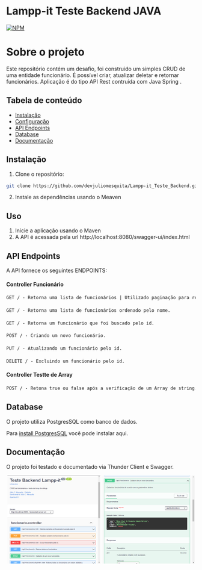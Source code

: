 # Lampp-it Teste Backend JAVA
[![NPM](https://img.shields.io/npm/l/react)](https://github.com/devjuliomesquita/Lampp-it_Teste_Backend/blob/main/LICENSE) 

# Sobre o projeto
Este repositório contém um desafio, foi construido um simples CRUD de uma entidade funcionário. É possível criar, atualizar deletar e retornar funcionários. Aplicação é do tipo API Rest contruida com Java Spring .


## Tabela de conteúdo

- [Instalação](#instalação)
- [Configuração](#uso)
- [API Endpoints](#api-endpoints)
- [Database](#database)
- [Documentação](#documentação)

## Instalação

1. Clone o repositório:

```bash
git clone https://github.com/devjuliomesquita/Lampp-it_Teste_Backend.git
```

2. Instale as dependências usando o Meaven

## Uso

1. Inicie a aplicação usando o Maven
2. A API é acessada pela url http://localhost:8080/swagger-ui/index.html


## API Endpoints
A API fornece os seguintes ENDPOINTS:

#### Controller Funcionário
```markdown
GET / - Retorna uma lista de funcionários | Utilizado paginação para retornar a quantidade e ordenação desejada.

GET / - Retorna uma lista de funcionários ordenado pelo nome.

GET / - Retorna um funcionário que foi buscado pelo id. 

POST / - Criando um novo funcionário.

PUT / - Atualizando um funcionário pelo id.

DELETE / - Excluindo um funcionário pelo id.
```
#### Controller Testte de Array
```markdown
POST / - Retona true ou false após a verificação de um Array de string.
```

## Database
O projeto utiliza PostgresSQL como banco de dados.

Para [install PostgresSQL](https://www.postgresql.org/download/) você pode instalar aqui.

## Documentação
O projeto foi testado e documentado via Thunder Client e Swagger.

<div style="display: inline_block" align="center">
  <img width=49% src="https://github.com/devjuliomesquita/Lampp-it_Teste_Backend/blob/main/acetss/swagger1.png"/>
  <img width=49% src="https://github.com/devjuliomesquita/Lampp-it_Teste_Backend/blob/main/acetss/swagger2.png"/>
</div>
